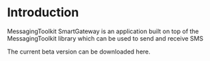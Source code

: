 # Introduction

MessagingToolkit SmartGateway is an application built on top of the MessagingToolkit library which can be used to send and receive SMS

The current beta version can be downloaded here.
